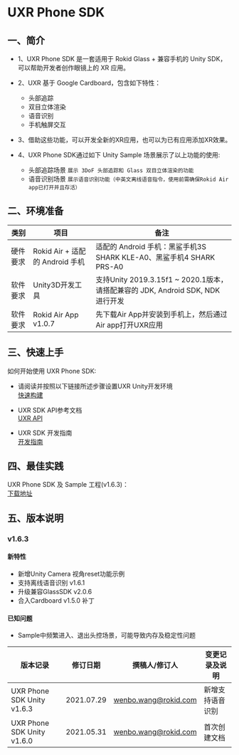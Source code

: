 
# UXR Phone SDK

## 一、简介
*  1、UXR Phone SDK 是一套适用于 Rokid Glass + 兼容手机的 Unity SDK，可以帮助开发者创作眼镜上的 XR 应用。  

*  2、UXR 基于 Google Cardboard，包含如下特性：  
   * 头部追踪
   * 双目立体渲染
   * 语音识别
   * 手机触屏交互

* 3、借助这些功能，可以开发全新的XR应用，也可以为已有应用添加XR效果。  

* 4、UXR Phone SDK通过如下 Unity Sample 场景展示了以上功能的使用:  
    * 头部追踪场景  `展示 3DoF 头部追踪和 Glass 双目立体渲染的功能` 
    * 语音识别场景  `展示语音识别功能（中英文离线语音指令，使用前需确保Rokid Air app已打开并且存活）` 



## 二、环境准备

类别    |项目                           |备注
-------|------------------------------|---------------------
硬件要求|Rokid Air + 适配的 Android 手机 |适配的 Android 手机：黑鲨手机3S SHARK KLE-A0、黑鲨手机4 SHARK PRS-A0
软件要求|Unity3D开发工具                |支持Unity 2019.3.15f1 ~ 2020.1版本，请搭配兼容的 JDK, Android SDK, NDK 进行开发
软件要求|Rokid Air App v1.0.7          |先下载Air App并安装到手机上，然后通过Air app打开UXR应用
 
## 三、快速上手
如何开始使用 UXR Phone SDK:

* 请阅读并按照以下链接所述步骤设置UXR Unity开发环境  
 [快速构建](./Quickstart_UXR_Unity_Phone.md) 

* UXR SDK API参考文档  
 [UXR API](./UXR_Phone_API.md) 

* UXR SDK 开发指南  
 [开发指南](./UXR_Developer_Manual.md) 

## 四、最佳实践

UXR Phone SDK 及 Sample 工程(v1.6.3)：  
[下载地址](https://ota-g.rokidcdn.com/toB/Rokid_Glass/SDK/UXR_SDK/Unity/forPhone/RokidUXR_Unity_ForPhone_1.6.3.zip)

## 五、版本说明

### v1.6.3
#### 新特性
* 新增Unity Camera 视角reset功能示例
* 支持离线语音识别 v1.6.1
* 升级兼容GlassSDK v2.0.6 
* 合入Cardboard v1.5.0 补丁
#### 已知问题
* Sample中频繁进入、退出头控场景，可能导致内存及稳定性问题



| 版本记录                       | 修订日期     | 撰稿人/修订人          | 变更记录及说明   |
| --------                      | ---------- | -------------------- | ---------------|
| UXR Phone SDK Unity v1.6.3    | 2021.07.29 | wenbo.wang@rokid.com | 新增支持语音识别  |
| UXR Phone SDK Unity v1.6.0    | 2021.05.31 | wenbo.wang@rokid.com | 首次创建文档     |



